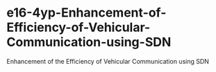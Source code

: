 # e16-4yp-Enhancement-of-Efficiency-of-Vehicular-Communication-using-SDN
Enhancement of the Efficiency of Vehicular Communication using SDN

